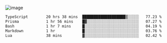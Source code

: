 ![image](https://github-profile-trophy.vercel.app/?username=CMOISDEAD&theme=oldie&row=1&no-frame=true&no-bg=true&margin-w=15&margin-h=15)
<!--START_SECTION:waka-->

```txt
TypeScript        20 hrs 38 mins  ███████████████████▒░░░░░   77.23 %
Prisma            1 hr 56 mins    █▓░░░░░░░░░░░░░░░░░░░░░░░   07.27 %
Bash              1 hr 7 mins     █░░░░░░░░░░░░░░░░░░░░░░░░   04.19 %
Markdown          1 hr            █░░░░░░░░░░░░░░░░░░░░░░░░   03.76 %
Lua               38 mins         ▓░░░░░░░░░░░░░░░░░░░░░░░░   02.42 %
```

<!--END_SECTION:waka--> 
